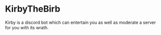 # KirbyTheBirb
Kirby is a discord bot which can entertain you as well as moderate a server for you with its wrath.
